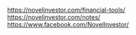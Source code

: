 


https://novelinvestor.com/financial-tools/    
https://novelinvestor.com/notes/    
https://www.facebook.com/NovelInvestor/    



